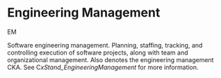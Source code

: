 # Engineering Management


EM

Software engineering management. Planning, staffing, tracking, and
controlling execution of software projects, along with team and
organizational management. Also denotes the engineering management CKA.
See C*xStand\_EngineeringManagement* for more information.

